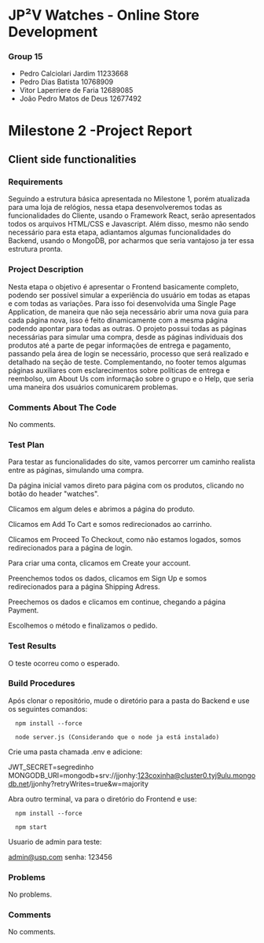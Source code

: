 # JP²V Watches - Online Store Development

### Group 15 
- Pedro Calciolari Jardim 11233668
- Pedro Dias Batista 10768909
- Vitor Laperriere de Faria 12689085
- João Pedro Matos de Deus 12677492 

# Milestone 2 -Project Report
## Client side functionalities


### Requirements
Seguindo a estrutura básica apresentada no Milestone 1, porém atualizada para uma loja de relógios, nessa etapa desenvolveremos todas as funcionalidades do Cliente, usando o Framework React, serão apresentados todos os arquivos HTML/CSS e Javascript. Além disso, mesmo não sendo necessário para esta etapa, adiantamos algumas funcionalidades do Backend, usando o MongoDB, por acharmos que seria vantajoso ja ter essa estrutura pronta.


### Project Description
Nesta etapa o objetivo é  apresentar o Frontend basicamente completo, podendo ser possível simular a experiência do usuário em todas as etapas e com todas as variações. Para isso foi desenvolvida uma Single Page Application, de maneira que não seja necessário abrir uma nova guia para cada página nova, isso é feito dinamicamente com a mesma página podendo apontar para todas as outras. O projeto possui todas as páginas necessárias para simular uma compra, desde as páginas individuais dos produtos até a parte de pegar informações de entrega e pagamento, passando pela área de login se necessário, processo que será realizado e detalhado na seção de teste.
Complementando, no footer temos algumas páginas auxiliares com esclarecimentos sobre políticas de entrega e reembolso, um About Us com informação sobre o grupo e o Help, que seria uma maneira dos usuários comunicarem problemas.


### Comments About The Code
No comments.

### Test Plan
Para testar as funcionalidades do site, vamos percorrer um caminho realista entre as páginas, simulando uma compra.

Da página inicial vamos direto para página com os produtos, clicando no botão do header "watches".

Clicamos em algum deles e abrimos a página do produto.

Clicamos em Add To Cart e somos redirecionados ao carrinho.

Clicamos em Proceed To Checkout, como não estamos logados, somos redirecionados para a página de login.

Para criar uma conta, clicamos em Create your account.

Preenchemos todos os dados, clicamos em Sign Up e somos redirecionados para a página Shipping Adress.

Preechemos os dados e clicamos em continue, chegando a página Payment.

Escolhemos o método e finalizamos o pedido.

### Test Results
O teste ocorreu como o esperado.

### Build Procedures
Após clonar o repositório, mude o diretório para a pasta do Backend e use os seguintes comandos:

      npm install --force

      node server.js (Considerando que o node ja está instalado)
      
Crie uma pasta chamada .env e adicione:

JWT_SECRET=segredinho
MONGODB_URI=mongodb+srv://jjonhy:123coxinha@cluster0.tyj9ulu.mongodb.net/jjonhy?retryWrites=true&w=majority

Abra outro terminal, va para o diretório do Frontend e use:

      npm install --force
      
      npm start
      
Usuario de admin para teste: 

admin@usp.com
senha: 123456

### Problems
No problems.

### Comments
No comments.
